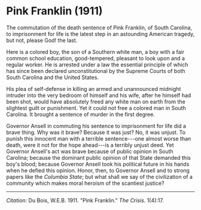 <!--
title:   Pink Franklin
author:  Du Bois, W.E.B.
journal: The Crisis
year:    1911
volume:  1
issue:   4
pages:   17
-->

# Pink Franklin (1911)

The commutation of the death sentence of Pink Franklin, of South Carolina, to imprisonment for life is the latest step in an astounding American tragedy, but not, please God! the last.

Here is a colored boy, the son of a Southern white man, a boy with a fair common school education, good-tempered, pleasant to look upon and a regular worker. He is arrested under a law the essential principle of which has since been declared unconstitutional by the Supreme Courts of
both South Carolina and the United States.

His plea of self-defense in killing an armed and unannounced midnight intruder into the very bedroom of himself and his wife, after he himself had been shot, would have absolutely freed any white man on earth from the slightest guilt or punishment. Yet it could not free a colored man in South Carolina. It brought a sentence of murder in the first degree.

Governor Ansell in commuting his sentence to imprisonment for life did a brave thing. Why was it brave? Because it was just? No, it was unjust. To punish this innocent man with a terrible sentence---one almost worse than death, were it not for the hope ahead---is a terribly unjust deed. Yet Governor Ansell's act was brave because of public opinion in South Carolina; because the dominant public opinion of that State demanded this boy's blood; because Governor Ansell took his political future in his hands when he defied this opinion. Honor, then, to Governor Ansell and to strong papers like the *Columbia State*; but what shall we say of the civilization of a community which makes moral heroism of the scantiest justice?

______________
*Citation:* Du Bois, W.E.B. 1911. "Pink Franklin." *The Crisis*. 1(4):17.